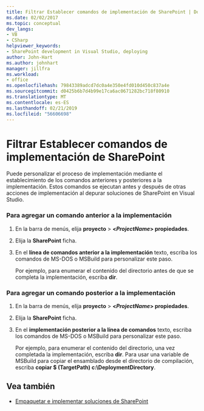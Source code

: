 ```yaml
---
title: Filtrar Establecer comandos de implementación de SharePoint | Documentos de Microsoft
ms.date: 02/02/2017
ms.topic: conceptual
dev_langs:
- VB
- CSharp
helpviewer_keywords:
- SharePoint development in Visual Studio, deploying
author: John-Hart
ms.author: johnhart
manager: jillfra
ms.workload:
- office
ms.openlocfilehash: 79843389adcd7dc0a4e350e4fd010d450c837a4e
ms.sourcegitcommit: d0425b6b7d4b99e17ca6ac0671282bc718f80910
ms.translationtype: MT
ms.contentlocale: es-ES
ms.lasthandoff: 02/21/2019
ms.locfileid: "56606698"
---
```

# <a name="how-to-set-sharepoint-deployment-commands"></a>Filtrar Establecer comandos de implementación de SharePoint
  Puede personalizar el proceso de implementación mediante el establecimiento de los comandos anteriores y posteriores a la implementación. Estos comandos se ejecutan antes y después de otras acciones de implementación al depurar soluciones de SharePoint en Visual Studio.

### <a name="to-add-a-pre-deployment-command"></a>Para agregar un comando anterior a la implementación

1.  En la barra de menús, elija **proyecto** > **\<*ProjectName*> propiedades**.

2.  Elija la **SharePoint** ficha.

3.  En el **línea de comandos anterior a la implementación** texto, escriba los comandos de MS-DOS o MSBuild para personalizar este paso.

     Por ejemplo, para enumerar el contenido del directorio antes de que se completa la implementación, escriba **dir**.

### <a name="to-add-a-post-deployment-command"></a>Para agregar un comando posterior a la implementación

1.  En la barra de menús, elija **proyecto** > **\<*ProjectName*> propiedades**.

2.  Elija la **SharePoint** ficha.

3.  En el **implementación posterior a la línea de comandos** texto, escriba los comandos de MS-DOS o MSBuild para personalizar este paso.

     Por ejemplo, para enumerar el contenido del directorio, una vez completada la implementación, escriba **dir**. Para usar una variable de MSBuild para copiar el ensamblado desde el directorio de compilación, escriba **copiar $ (TargetPath) c:\DeploymentDirectory**.

## <a name="see-also"></a>Vea también
- [Empaquetar e implementar soluciones de SharePoint](../sharepoint/packaging-and-deploying-sharepoint-solutions.md)
